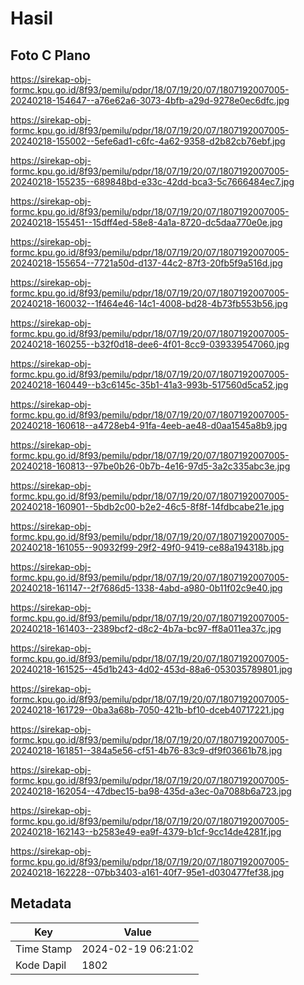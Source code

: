 # Hasil

## Foto C Plano

https://sirekap-obj-formc.kpu.go.id/8f93/pemilu/pdpr/18/07/19/20/07/1807192007005-20240218-154647--a76e62a6-3073-4bfb-a29d-9278e0ec6dfc.jpg

https://sirekap-obj-formc.kpu.go.id/8f93/pemilu/pdpr/18/07/19/20/07/1807192007005-20240218-155002--5efe6ad1-c6fc-4a62-9358-d2b82cb76ebf.jpg

https://sirekap-obj-formc.kpu.go.id/8f93/pemilu/pdpr/18/07/19/20/07/1807192007005-20240218-155235--689848bd-e33c-42dd-bca3-5c7666484ec7.jpg

https://sirekap-obj-formc.kpu.go.id/8f93/pemilu/pdpr/18/07/19/20/07/1807192007005-20240218-155451--15dff4ed-58e8-4a1a-8720-dc5daa770e0e.jpg

https://sirekap-obj-formc.kpu.go.id/8f93/pemilu/pdpr/18/07/19/20/07/1807192007005-20240218-155654--7721a50d-d137-44c2-87f3-20fb5f9a516d.jpg

https://sirekap-obj-formc.kpu.go.id/8f93/pemilu/pdpr/18/07/19/20/07/1807192007005-20240218-160032--1f464e46-14c1-4008-bd28-4b73fb553b56.jpg

https://sirekap-obj-formc.kpu.go.id/8f93/pemilu/pdpr/18/07/19/20/07/1807192007005-20240218-160255--b32f0d18-dee6-4f01-8cc9-039339547060.jpg

https://sirekap-obj-formc.kpu.go.id/8f93/pemilu/pdpr/18/07/19/20/07/1807192007005-20240218-160449--b3c6145c-35b1-41a3-993b-517560d5ca52.jpg

https://sirekap-obj-formc.kpu.go.id/8f93/pemilu/pdpr/18/07/19/20/07/1807192007005-20240218-160618--a4728eb4-91fa-4eeb-ae48-d0aa1545a8b9.jpg

https://sirekap-obj-formc.kpu.go.id/8f93/pemilu/pdpr/18/07/19/20/07/1807192007005-20240218-160813--97be0b26-0b7b-4e16-97d5-3a2c335abc3e.jpg

https://sirekap-obj-formc.kpu.go.id/8f93/pemilu/pdpr/18/07/19/20/07/1807192007005-20240218-160901--5bdb2c00-b2e2-46c5-8f8f-14fdbcabe21e.jpg

https://sirekap-obj-formc.kpu.go.id/8f93/pemilu/pdpr/18/07/19/20/07/1807192007005-20240218-161055--90932f99-29f2-49f0-9419-ce88a194318b.jpg

https://sirekap-obj-formc.kpu.go.id/8f93/pemilu/pdpr/18/07/19/20/07/1807192007005-20240218-161147--2f7686d5-1338-4abd-a980-0b11f02c9e40.jpg

https://sirekap-obj-formc.kpu.go.id/8f93/pemilu/pdpr/18/07/19/20/07/1807192007005-20240218-161403--2389bcf2-d8c2-4b7a-bc97-ff8a011ea37c.jpg

https://sirekap-obj-formc.kpu.go.id/8f93/pemilu/pdpr/18/07/19/20/07/1807192007005-20240218-161525--45d1b243-4d02-453d-88a6-053035789801.jpg

https://sirekap-obj-formc.kpu.go.id/8f93/pemilu/pdpr/18/07/19/20/07/1807192007005-20240218-161729--0ba3a68b-7050-421b-bf10-dceb40717221.jpg

https://sirekap-obj-formc.kpu.go.id/8f93/pemilu/pdpr/18/07/19/20/07/1807192007005-20240218-161851--384a5e56-cf51-4b76-83c9-df9f03661b78.jpg

https://sirekap-obj-formc.kpu.go.id/8f93/pemilu/pdpr/18/07/19/20/07/1807192007005-20240218-162054--47dbec15-ba98-435d-a3ec-0a7088b6a723.jpg

https://sirekap-obj-formc.kpu.go.id/8f93/pemilu/pdpr/18/07/19/20/07/1807192007005-20240218-162143--b2583e49-ea9f-4379-b1cf-9cc14de4281f.jpg

https://sirekap-obj-formc.kpu.go.id/8f93/pemilu/pdpr/18/07/19/20/07/1807192007005-20240218-162228--07bb3403-a161-40f7-95e1-d030477fef38.jpg


## Metadata

| Key        | Value               |
| ---------- | ------------------- |
| Time Stamp | 2024-02-19 06:21:02 |
| Kode Dapil | 1802                |



